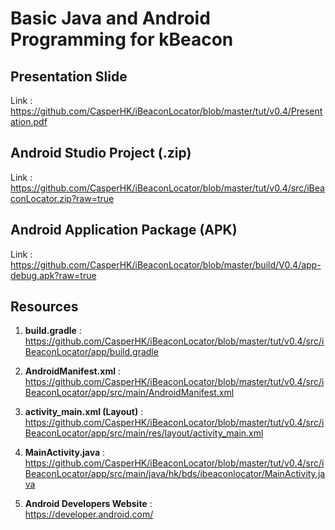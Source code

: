 Basic Java and Android Programming for kBeacon
==================================================


Presentation Slide
-----------------------------------------
Link : https://github.com/CasperHK/iBeaconLocator/blob/master/tut/v0.4/Presentation.pdf


Android Studio Project (.zip)
-----------------------------------
Link : https://github.com/CasperHK/iBeaconLocator/blob/master/tut/v0.4/src/iBeaconLocator.zip?raw=true


Android Application Package (APK)
------------------------------------
Link : https://github.com/CasperHK/iBeaconLocator/blob/master/build/V0.4/app-debug.apk?raw=true


Resources
-----------------------------------
1. **build.gradle** : <br/>
   https://github.com/CasperHK/iBeaconLocator/blob/master/tut/v0.4/src/iBeaconLocator/app/build.gradle

2. **AndroidManifest.xml** : <br/>
   https://github.com/CasperHK/iBeaconLocator/blob/master/tut/v0.4/src/iBeaconLocator/app/src/main/AndroidManifest.xml

3. **activity_main.xml (Layout)** : https://github.com/CasperHK/iBeaconLocator/blob/master/tut/v0.4/src/iBeaconLocator/app/src/main/res/layout/activity_main.xml

4. **MainActivity.java** : <br/>
   https://github.com/CasperHK/iBeaconLocator/blob/master/tut/v0.4/src/iBeaconLocator/app/src/main/java/hk/bds/ibeaconlocator/MainActivity.java

5. **Android Developers Website** : <br/>
   https://developer.android.com/
